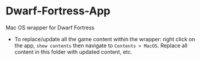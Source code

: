 # Dwarf-Fortress-App
Mac OS wrapper for Dwarf Fortress

- To replace/update all the game content within the wrapper: right click on the app, `show contents` then navigate to `Contents > MacOS`. Replace all content in this folder with updated content, etc.
